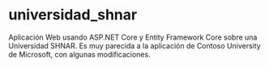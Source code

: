 # universidad_shnar
Aplicación Web usando ASP.NET Core y Entity Framework Core sobre una Universidad SHNAR. Es muy parecida a la aplicación de Contoso University de Microsoft, con algunas modificaciones.
